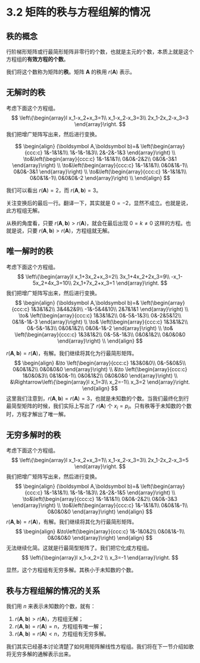 # 3.2 矩阵的秩与方程组解的情况

## 秩的概念

行阶梯形矩阵或行最简形矩阵非零行的个数，也就是主元的个数，本质上就是这个方程组的**有效方程的个数**。

我们将这个数称为矩阵的**秩**。矩阵 $\boldsymbol A$ 的秩用 $r(\boldsymbol A)$ 表示。

## 无解时的秩

考虑下面这个方程组。
$$
\left\{\begin{array}l
  x_1-x_2+x_3=1\\
  x_1-x_2-x_3=3\\
  2x_1-2x_2-x_3=3
\end{array}\right.
$$
我们把增广矩阵写出来，然后进行变换。

$$
\begin{align}
(\boldsymbol A,\boldsymbol b)=&
\left(\begin{array}{ccc:c}
1&-1&1&1\\
1&-1&-1&3\\
2&-2&-1&3
\end{array}\right) \\
\to&\left(\begin{array}{ccc:c}
1&-1&1&1\\
0&0&-2&2\\
0&0&-3&1
\end{array}\right) \\
\to&\left(\begin{array}{ccc:c}
1&-1&1&1\\
0&0&1&-1\\
0&0&-3&1
\end{array}\right) \\
\to&\left(\begin{array}{ccc:c}
1&-1&1&1\\
0&0&1&-1\\
0&0&0&-2
\end{array}\right) \\
\end{align}
$$

我们可以看出 $r(\boldsymbol A)=2$，而 $r(\boldsymbol A,\boldsymbol b)=3$。

关注变换后的最后一行。翻译一下，其实就是 $0=-2$，显然不成立。也就是说，此方程组无解。

从秩的角度看，只要 $r(\boldsymbol A,\boldsymbol b)>r(\boldsymbol A)$，就会在最后出现 $0=k\ne0$ 这样的方程。也就是说，只要 $r(\boldsymbol A,\boldsymbol b)>r(\boldsymbol A)$，方程组就无解。

## 唯一解时的秩

考虑下面这个方程组。
$$
\left\{\begin{array}l
x_1+3x_2+x_3=2\\
3x_1+4x_2+2x_3=9\\
-x_1-5x_2+4x_3=10\\
2x_1+7x_2+x_3=1
\end{array}\right.
$$
我们把增广矩阵写出来，然后进行变换。
$$
\begin{align}
(\boldsymbol A,\boldsymbol b)=&
\left(\begin{array}{ccc:c}
1&3&1&2\\
3&4&2&9\\
-1&-5&4&10\\
2&7&1&1
\end{array}\right) \\
\to&
\left(\begin{array}{ccc:c}
1&3&1&2\\
0&-5&-1&3\\
0&-2&5&12\\
0&1&-1&-3
\end{array}\right) \\
\to&
\left(\begin{array}{ccc:c}
1&3&1&2\\
0&-5&-1&3\\
0&0&1&2\\
0&0&-1&-2
\end{array}\right) \\
\to&
\left(\begin{array}{ccc:c}
1&3&1&2\\
0&-5&-1&3\\
0&0&1&2\\
0&0&0&0
\end{array}\right) \\
\end{align}
$$

$r(\boldsymbol A,\boldsymbol b)=r(\boldsymbol A)$，有解。我们继续将其化为行最简形矩阵。
$$
\begin{align}
&\to
\left(\begin{array}{ccc:c}
1&3&0&0\\
0&-5&0&5\\
0&0&1&2\\
0&0&0&0
\end{array}\right) \\
&\to
\left(\begin{array}{ccc:c}
1&0&0&3\\
0&1&0&-1\\
0&0&1&2\\
0&0&0&0
\end{array}\right) \\
&\Rightarrow\left\{\begin{array}l
  x_1=3\\
  x_2=-1\\
  x_3=2
\end{array}\right.
\end{align}
$$
这里我们注意到，$r(\boldsymbol A,\boldsymbol b)=r(\boldsymbol A)=3$，也就是未知数的个数。当我们最终化到行最简型矩阵的时候，我们实际上写出了 $r(\boldsymbol A)$ 个 $x_i=p_i$。只有秩等于未知数的个数时，方程才解出了唯一解。

## 无穷多解时的秩

考虑下面这个方程组。
$$
\left\{\begin{array}l
  x_1-x_2+x_3=1\\
  x_1-x_2-x_3=3\\
  2x_1-2x_2-x_3=5
\end{array}\right.
$$
我们把增广矩阵写出来，然后进行变换。
$$
\begin{align}
(\boldsymbol A,\boldsymbol b)=&
\left(\begin{array}{ccc:c}
1&-1&1&1\\
1&-1&-1&3\\
2&-2&-1&5
\end{array}\right) \\
\to&\left(\begin{array}{ccc:c}
1&-1&1&1\\
0&0&-2&2\\
0&0&-3&3
\end{array}\right) \\
\to&\left(\begin{array}{ccc:c}
1&-1&1&1\\
0&0&1&-1\\
0&0&0&0
\end{array}\right)
\end{align}
$$
$r(\boldsymbol A,\boldsymbol b)=r(\boldsymbol A)$，有解。我们继续将其化为行最简形矩阵。
$$
\begin{align}
&\to\left(\begin{array}{ccc:c}
1&-1&0&2\\
0&0&1&-1\\
0&0&0&0
\end{array}\right)
\end{align}
$$
无法继续化简。这就是行最简型矩阵了。我们把它化成方程组。
$$
\left\{\begin{array}l
  x_1-x_2=2 \\
  x_3=-1
\end{array}\right.
$$

显然，这个方程组有无穷多解。其秩小于未知数的个数。

## 秩与方程组解的情况的关系

我们用 $n$ 来表示未知数的个数，就有：

1. $r(\boldsymbol A,\boldsymbol b)>r(\boldsymbol A)$，方程组无解；
2. $r(\boldsymbol A,\boldsymbol b)=r(\boldsymbol A)=n$，方程组有唯一解；
3. $r(\boldsymbol A,\boldsymbol b)=r(\boldsymbol A)<n$，方程组有无穷多解。

我们其实已经基本讨论清楚了如何用矩阵解线性方程组。我们将在下一节介绍如歌将无穷多解的通解表示出来。
